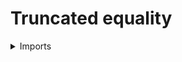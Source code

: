 #  Truncated equality

<details><summary>Imports</summary>
```agda
module foundation.truncated-equality where

open import foundation.identity-types
open import foundation.truncated-types
open import foundation.truncation-levels
open import foundation.truncations
open import foundation.universe-levels
```
</details>

## Definition

```agda
trunc-eq : {l : Level} (k : 𝕋) {A : UU l} → A → A → Truncated-Type l k
trunc-eq k x y = trunc k (x ＝ y)
```

## Properties
